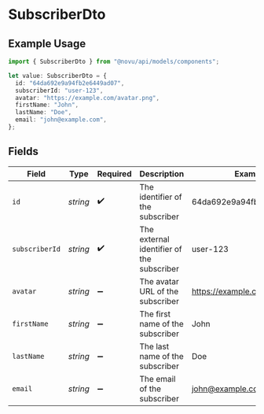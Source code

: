 # SubscriberDto

## Example Usage

```typescript
import { SubscriberDto } from "@novu/api/models/components";

let value: SubscriberDto = {
  id: "64da692e9a94fb2e6449ad07",
  subscriberId: "user-123",
  avatar: "https://example.com/avatar.png",
  firstName: "John",
  lastName: "Doe",
  email: "john@example.com",
};
```

## Fields

| Field                                     | Type                                      | Required                                  | Description                               | Example                                   |
| ----------------------------------------- | ----------------------------------------- | ----------------------------------------- | ----------------------------------------- | ----------------------------------------- |
| `id`                                      | *string*                                  | :heavy_check_mark:                        | The identifier of the subscriber          | 64da692e9a94fb2e6449ad07                  |
| `subscriberId`                            | *string*                                  | :heavy_check_mark:                        | The external identifier of the subscriber | user-123                                  |
| `avatar`                                  | *string*                                  | :heavy_minus_sign:                        | The avatar URL of the subscriber          | https://example.com/avatar.png            |
| `firstName`                               | *string*                                  | :heavy_minus_sign:                        | The first name of the subscriber          | John                                      |
| `lastName`                                | *string*                                  | :heavy_minus_sign:                        | The last name of the subscriber           | Doe                                       |
| `email`                                   | *string*                                  | :heavy_minus_sign:                        | The email of the subscriber               | john@example.com                          |